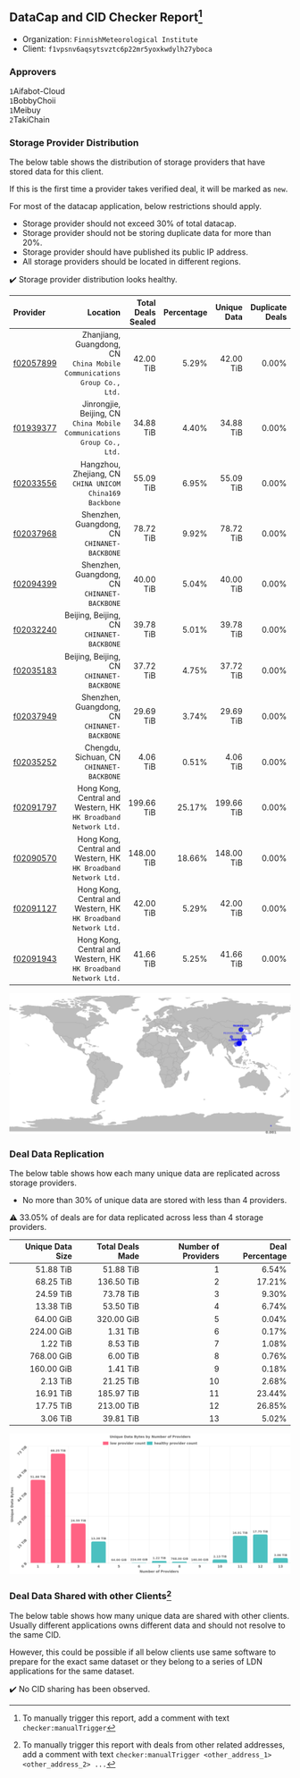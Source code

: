 ## DataCap and CID Checker Report[^1]
 - Organization: `FinnishMeteorological Institute`
 - Client: `f1vpsnv6aqsytsvztc6p22mr5yoxkwdylh27yboca`
### Approvers
`1`Aifabot-Cloud<br/>`1`BobbyChoii<br/>`1`Meibuy<br/>`2`TakiChain

### Storage Provider Distribution
The below table shows the distribution of storage providers that have stored data for this client.

If this is the first time a provider takes verified deal, it will be marked as `new`.

For most of the datacap application, below restrictions should apply.
 - Storage provider should not exceed 30% of total datacap.
 - Storage provider should not be storing duplicate data for more than 20%.
 - Storage provider should have published its public IP address.
 - All storage providers should be located in different regions.

✔️ Storage provider distribution looks healthy.

| Provider                                              |                                                                   Location | Total Deals Sealed | Percentage | Unique Data | Duplicate Deals |
| :---------------------------------------------------- | -------------------------------------------------------------------------: | -----------------: | ---------: | ----------: | --------------: |
| [f02057899](https://filfox.info/en/address/f02057899) | Zhanjiang, Guangdong, CN<br/>`China Mobile Communications Group Co., Ltd.` |          42.00 TiB |      5.29% |   42.00 TiB |           0.00% |
| [f01939377](https://filfox.info/en/address/f01939377) |  Jinrongjie, Beijing, CN<br/>`China Mobile Communications Group Co., Ltd.` |          34.88 TiB |      4.40% |   34.88 TiB |           0.00% |
| [f02033556](https://filfox.info/en/address/f02033556) |                Hangzhou, Zhejiang, CN<br/>`CHINA UNICOM China169 Backbone` |          55.09 TiB |      6.95% |   55.09 TiB |           0.00% |
| [f02037968](https://filfox.info/en/address/f02037968) |                            Shenzhen, Guangdong, CN<br/>`CHINANET-BACKBONE` |          78.72 TiB |      9.92% |   78.72 TiB |           0.00% |
| [f02094399](https://filfox.info/en/address/f02094399) |                            Shenzhen, Guangdong, CN<br/>`CHINANET-BACKBONE` |          40.00 TiB |      5.04% |   40.00 TiB |           0.00% |
| [f02032240](https://filfox.info/en/address/f02032240) |                               Beijing, Beijing, CN<br/>`CHINANET-BACKBONE` |          39.78 TiB |      5.01% |   39.78 TiB |           0.00% |
| [f02035183](https://filfox.info/en/address/f02035183) |                               Beijing, Beijing, CN<br/>`CHINANET-BACKBONE` |          37.72 TiB |      4.75% |   37.72 TiB |           0.00% |
| [f02037949](https://filfox.info/en/address/f02037949) |                            Shenzhen, Guangdong, CN<br/>`CHINANET-BACKBONE` |          29.69 TiB |      3.74% |   29.69 TiB |           0.00% |
| [f02035252](https://filfox.info/en/address/f02035252) |                               Chengdu, Sichuan, CN<br/>`CHINANET-BACKBONE` |           4.06 TiB |      0.51% |    4.06 TiB |           0.00% |
| [f02091797](https://filfox.info/en/address/f02091797) |         Hong Kong, Central and Western, HK<br/>`HK Broadband Network Ltd.` |         199.66 TiB |     25.17% |  199.66 TiB |           0.00% |
| [f02090570](https://filfox.info/en/address/f02090570) |         Hong Kong, Central and Western, HK<br/>`HK Broadband Network Ltd.` |         148.00 TiB |     18.66% |  148.00 TiB |           0.00% |
| [f02091127](https://filfox.info/en/address/f02091127) |         Hong Kong, Central and Western, HK<br/>`HK Broadband Network Ltd.` |          42.00 TiB |      5.29% |   42.00 TiB |           0.00% |
| [f02091943](https://filfox.info/en/address/f02091943) |         Hong Kong, Central and Western, HK<br/>`HK Broadband Network Ltd.` |          41.66 TiB |      5.25% |   41.66 TiB |           0.00% |

<img src="https://raw.githubusercontent.com/data-preservation-programs/filplus-checker-assets/main/filecoin-project/filecoin-plus-large-datasets/issues/1832/1681513453604.png"/>

### Deal Data Replication
The below table shows how each many unique data are replicated across storage providers.

- No more than 30% of unique data are stored with less than 4 providers.

⚠️ 33.05% of deals are for data replicated across less than 4 storage providers.

| Unique Data Size | Total Deals Made | Number of Providers | Deal Percentage |
| ---------------: | ---------------: | ------------------: | --------------: |
|        51.88 TiB |        51.88 TiB |                   1 |           6.54% |
|        68.25 TiB |       136.50 TiB |                   2 |          17.21% |
|        24.59 TiB |        73.78 TiB |                   3 |           9.30% |
|        13.38 TiB |        53.50 TiB |                   4 |           6.74% |
|        64.00 GiB |       320.00 GiB |                   5 |           0.04% |
|       224.00 GiB |         1.31 TiB |                   6 |           0.17% |
|         1.22 TiB |         8.53 TiB |                   7 |           1.08% |
|       768.00 GiB |         6.00 TiB |                   8 |           0.76% |
|       160.00 GiB |         1.41 TiB |                   9 |           0.18% |
|         2.13 TiB |        21.25 TiB |                  10 |           2.68% |
|        16.91 TiB |       185.97 TiB |                  11 |          23.44% |
|        17.75 TiB |       213.00 TiB |                  12 |          26.85% |
|         3.06 TiB |        39.81 TiB |                  13 |           5.02% |

<img src="https://raw.githubusercontent.com/data-preservation-programs/filplus-checker-assets/main/filecoin-project/filecoin-plus-large-datasets/issues/1832/1681513454331.png"/>

### Deal Data Shared with other Clients[^3]
The below table shows how many unique data are shared with other clients.
Usually different applications owns different data and should not resolve to the same CID.

However, this could be possible if all below clients use same software to prepare for the exact same dataset or they belong to a series of LDN applications for the same dataset.

✔️ No CID sharing has been observed.

[^1]: To manually trigger this report, add a comment with text `checker:manualTrigger`

[^2]: Deals from those addresses are combined into this report as they are specified with `checker:manualTrigger`

[^3]: To manually trigger this report with deals from other related addresses, add a comment with text `checker:manualTrigger <other_address_1> <other_address_2> ...`
